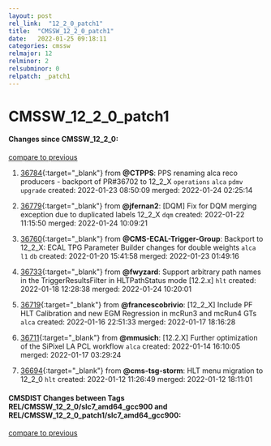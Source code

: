 ```yaml
---
layout: post
rel_link:  "12_2_0_patch1"
title:  "CMSSW_12_2_0_patch1"
date:   2022-01-25 09:18:11
categories: cmssw
relmajor: 12
relminor: 2
relsubminor: 0
relpatch: _patch1
---
```


# CMSSW_12_2_0_patch1
#### Changes since CMSSW_12_2_0:
[compare to previous](https://github.com/cms-sw/cmssw/compare/CMSSW_12_2_0...CMSSW_12_2_0_patch1)



1. [36784](http://github.com/cms-sw/cmssw/pull/36784){:target="_blank"}  from **@CTPPS**: PPS renaming alca reco producers - backport of PR#36702 to 12_2_X `operations` `alca` `pdmv` `upgrade` created: 2022-01-23 08:50:09 merged: 2022-01-24 02:25:14

2. [36779](http://github.com/cms-sw/cmssw/pull/36779){:target="_blank"}  from **@jfernan2**: [DQM] Fix for DQM merging exception due to duplicated labels 12_2_X `dqm` created: 2022-01-22 11:15:50 merged: 2022-01-24 10:09:21

3. [36760](http://github.com/cms-sw/cmssw/pull/36760){:target="_blank"}  from **@CMS-ECAL-Trigger-Group**: Backport to 12_2_X: ECAL TPG Parameter Builder changes for double weights `alca` `l1` `db` created: 2022-01-20 15:41:58 merged: 2022-01-23 01:49:16

4. [36733](http://github.com/cms-sw/cmssw/pull/36733){:target="_blank"}  from **@fwyzard**: Support arbitrary path names in the TriggerResultsFilter in HLTPathStatus mode [12.2.x] `hlt` created: 2022-01-18 12:28:38 merged: 2022-01-24 10:20:01

5. [36719](http://github.com/cms-sw/cmssw/pull/36719){:target="_blank"}  from **@francescobrivio**: [12_2_X] Include PF HLT Calibration and new EGM Regression in mcRun3 and mcRun4 GTs `alca` created: 2022-01-16 22:51:33 merged: 2022-01-17 18:16:28

6. [36711](http://github.com/cms-sw/cmssw/pull/36711){:target="_blank"}  from **@mmusich**:  [12.2.X] Further optimization of the SiPixel LA PCL workflow `alca` created: 2022-01-14 16:10:05 merged: 2022-01-17 03:29:24

7. [36694](http://github.com/cms-sw/cmssw/pull/36694){:target="_blank"}  from **@cms-tsg-storm**: HLT menu migration to 12_2_0 `hlt` created: 2022-01-12 11:26:49 merged: 2022-01-12 18:11:01

#### CMSDIST Changes between Tags REL/CMSSW_12_2_0/slc7_amd64_gcc900 and REL/CMSSW_12_2_0_patch1/slc7_amd64_gcc900:
[compare to previous](https://github.com/cms-sw/cmsdist/compare/REL/CMSSW_12_2_0/slc7_amd64_gcc900...REL/CMSSW_12_2_0_patch1/slc7_amd64_gcc900)


